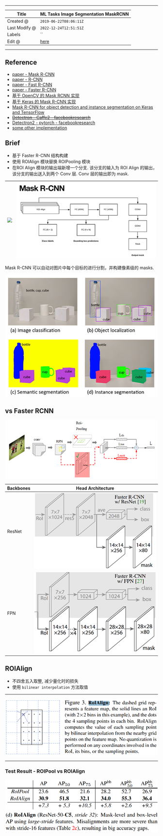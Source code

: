 -----

| Title         | ML Tasks Image Segmentation MaskRCNN                  |
| ------------- | ----------------------------------------------------- |
| Created @     | `2019-06-22T08:06:11Z`                                |
| Last Modify @ | `2022-12-24T12:51:51Z`                                |
| Labels        | \`\`                                                  |
| Edit @        | [here](https://github.com/junxnone/aiwiki/issues/163) |

-----

## Reference

  - [paper - Mask R-CNN](https://arxiv.org/abs/1703.06870)
  - [paper - R-CNN](https://arxiv.org/abs/1311.2524)
  - [paper - Fast R-CNN](https://arxiv.org/abs/1504.08083)
  - [paper - Faster R-CNN](https://arxiv.org/abs/1506.01497)
  - [基于 OpenCV 的 Mask RCNN 实现](https://www.aiuai.cn/aifarm1178.html)
  - [基于 Keras 的 Mask R-CNN 实现](https://www.aiuai.cn/aifarm1180.html)
  - [Mask R-CNN for object detection and instance segmentation on Keras
    and TensorFlow](https://github.com/matterport/Mask_RCNN)
  - [~~Detectron - Caffe2 -
    facebookresearch~~](https://github.com/facebookresearch/Detectron)
  - [Detectron2 - pytorch -
    facebookresearch](https://github.com/facebookresearch/detectron2)
  - [some other
    implementation](https://detectron2.readthedocs.io/notes/benchmarks.html)

## Brief

  - 基于 Faster R-CNN 结构构建
  - 使用 ROIAlign 模块替换 ROIPooling 模块
  - 在ROI Align 模块的输出端新增一个分支. 该分支的输入为 ROI Align 的输出，该分支的输出送入到两个 Conv 层.
    Conv 层的输出即为 mask.

| <img src="https://user-images.githubusercontent.com/2216970/70237532-67b0c400-17a2-11ea-9a1c-fe6e5b1d7e8c.png" width="500px"> | ![image](media/5a1fa920a239df6b74b367869ed8efc3581c05d6.png) |
| ----------------------------------------------------------------------------------------------------------------------------- | ------------------------------------------------------------ |

Mask R-CNN 可以自动对图片中每个目标的进行分割，并构建像素级的 masks.

![image](media/e12082f17365b20276f624b80546358ed239c7f9.png)

## vs Faster RCNN

![image](media/b8ec60f159f5c8d37c25929d0558fa52db1f1a5d.png)

| Backbones | Head Architecture                                            |
| --------- | ------------------------------------------------------------ |
| ResNet    | ![image](media/d0d55398fffaf28c5fc11289ba79e09e0ccf0f8d.png) |
| FPN       | ![image](media/0dc3d21e2498ac27465cbf3ae918c8e83a37e36e.png) |

## ROIAlign

  - 不四舍五入取整, 减少量化时的损失
  - 使用 `bilinear interpolation` 方法取值

-----

![image](media/93003d55a410d9777a0c24ea3fa5f61d97ce9d1f.png)

-----

### Test Result - ROIPool vs ROIAlign

![image](media/62fe7899ea51b92cf5656b5e6a2e0e1b66fcbf34.png)

